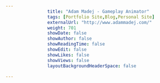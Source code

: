 ---
                title: "Adam Madej - Gameplay Animator"
                tags: [Portfolio Site,Blog,Personal Site]
                externalUrl: "http://www.adammadej.com/"
                weight: 701
                showDate: false
                showAuthor: false
                showReadingTime: false
                showEdit: false
                showLikes: false
                showViews: false
                layoutBackgroundHeaderSpace: false
                ---
